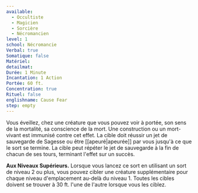 ```yaml
---
available:
  - Occultiste
  - Magicien
  - Sorcière
  - Nécromancien
level: 1
school: Nécromancie
Verbal: true
Somatique: false
Matériel:
detailmat:
Durée: 1 Minute
Incantation: 1 Action
Portée: 60 ft.
Concentration: true
Rituel: false
englishname: Cause Fear
step: empty
---
```

Vous éveillez, chez une créature que vous pouvez voir à portée, son sens de la mortalité, sa conscience de la mort. Une construction ou un mort-vivant est immunisé contre cet effet. La cible doit réussir un jet de sauvegarde de Sagesse ou être [[apeuré|apeurée]] par vous jusqu'à ce que le sort se termine. La cible peut répéter le jet de sauvegarde à la fin de chacun de ses tours, terminant l'effet sur un succès.

**Aux Niveaux Supérieurs.** Lorsque vous lancez ce sort en utilisant un sort de niveau 2 ou plus, vous pouvez cibler une créature supplémentaire pour chaque niveau d'emplacement au-delà du niveau 1. Toutes les cibles doivent se trouver à 30 ft. l'une de l'autre lorsque vous les ciblez.
